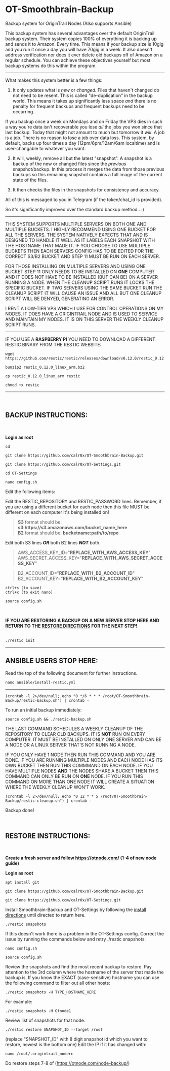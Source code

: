 # OT-Smoothbrain-Backup
Backup system for OriginTrail Nodes (Also supports Ansible)

This backup system has several advantages over the default OriginTrail backup system. Their system copies 100% of everything it is backing up and sends it to Amazon. Every time. This means if your backup size is 10gig and you run it once a day you will have 70gig in a week. It also doesn't address verification nor does it ever delete old backups off of Amazon on a regular schedule. You can achieve these objectives yourself but most backup systems do this within the program.

---

What makes this system better is a few things:  

1. It only updates what is _new_ or _changed_. Files that haven't changed do not need to be resent. This is called "de-duplication" in the backup world. This means it takes up significantly less space _and_ there is no penalty for frequent backups and frequent backups need to be occurring.

If you backup once a week on Mondays and on Friday the VPS dies in such a way you're data isn't recoverable you lose _all_ the jobs you won since that last backup. Today that might not amount to much but tomorrow it _will_. A job is a job. There is no reason to lose a job over data loss. This system, by default, backs up four times a day (12pm/6pm/12am/6am localtime) and is user-changable to whatever you want.

2. It will, weekly, remove all but the latest "snapshot". A snapshot is a backup of the new or changed files since the _previous_ snapshot/backup. In this process it merges the data from those previous backups so this remaining snapshot contains a full image of the current state of the files.

3. It then checks the files in the snapshots for consistency and accuracy.

All of this is messaged to you in Telegram (if the token/chat_id is provided).

So it's significantly improved over the standard backup method.. :)

---

THIS SYSTEM SUPPORTS MULTIPLE SERVERS ON BOTH ONE AND MULTIPLE BUCKETS. I HIGHLY RECOMMEND USING ONE BUCKET FOR ALL THE SERVERS. THE SYSTEM NATIVELY EXPECTS THAT AND IS DESIGNED TO HANDLE IT WELL AS IT LABELS EACH SNAPSHOT WITH THE HOSTNAME THAT MADE IT. IF YOU CHOOSE TO USE MULTIPLE BUCKETS THEN EACH SERVERS CONFIG HAS TO BE EDITED FOR THE CORRECT S3/B2 BUCKET AND STEP 11 MUST BE RUN ON EACH SERVER.

FOR THOSE INSTALLING ON MULTIPLE SERVERS AND USING ONE BUCKET STEP 11 ONLY NEEDS TO BE INSTALLED ON **ONE** COMPUTER AND IT DOES NOT HAVE TO BE INSTALLED (BUT CAN BE) ON A SERVER RUNNING A NODE. WHEN THE CLEANUP SCRIPT RUNS IT LOCKS THE SPECIFIC BUCKET. IF TWO SERVERS USING THE SAME BUCKET RUN THE CLEANUP SCRIPT IT WILL CAUSE AN ISSUE AND ALL BUT ONE CLEANUP SCRIPT WILL BE DENYED, GENERATING AN ERROR.

I RENT A LOW-TIER VPS WHICH I USE FOR CONTROL OPERATIONS ON MY NODES. IT DOES HAVE A ORIGINTRAIL NODE AND IS USED TO SERVICE AND MAINTAIN MY NODES. IT IS ON THIS SERVER THE WEEKLY CLEANUP SCRIPT RUNS.

---
IF YOU USE A __RASPBERRY PI__ YOU NEED TO DOWNLOAD A DIFFERENT RESTIC BINARY FROM THE RESTIC WEBSITE:

```
wget https://github.com/restic/restic/releases/download/v0.12.0/restic_0.12.0_linux_arm.bz2
```
```
bunzip2 restic_0.12.0_linux_arm.bz2
```
```
cp restic_0.12.0_linux_arm restic
```
```
chmod +x restic
```

---
&nbsp; 

## **BACKUP INSTRUCTIONS:**

&nbsp;

__Login as root__
```
cd
```
```
git clone https://github.com/calr0x/OT-Smoothbrain-Backup.git
```
```
git clone https://github.com/calr0x/OT-Settings.git
```
```
cd OT-Settings
```
```
nano config.sh
```

Edit the following items:

Edit the RESTIC_REPOSITORY and RESTIC_PASSWORD lines. Remember, if you are using a different
bucket for each node then this file MUST be different on each computer it's being installed on!

>  __S3__ format should be: __s3:ht<span>tps://s3.amazonaws.com/bucket_name_here__  
  __B2__ format should be: __bucketname:path/to/repo__

Edit both S3 lines ___OR___ both B2 lines ___NOT___ both.

>  AWS_ACCESS_KEY_ID="__REPLACE_WITH_AWS_ACCESS_KEY__"  
>  AWS_SECRET_ACCESS_KEY="__REPLACE_WITH_AWS_SECRET_ACCESS_KEY__"

>  B2_ACCOUNT_ID="__REPLACE_WITH_B2_ACCOUNT_ID__"  
>  B2_ACCOUNT_KEY="__REPLACE_WITH_B2_ACCOUNT_KEY__"

```
ctrl+s (to save)
ctrl+x (to exit nano)
```
```
source config.sh
```
&nbsp;

__IF YOU ARE RESTORING A BACKUP ON A NEW SERVER STOP HERE AND RETURN TO THE [RESTORE DIRECTIONS](#restore-instructions) FOR THE NEXT STEP!__  
&nbsp;

```
./restic init
```

---

## __ANSIBLE USERS STOP HERE__:
Read the top of the following document for further instructions.
```
nano ansible/install-restic.yml
```

---

```
(crontab -l 2>/dev/null; echo "0 */6 * * * /root/OT-Smoothbrain-Backup/restic-backup.sh") | crontab -
```
To run an initial backup immediately:
```
source config.sh && ./restic-backup.sh
```

THE LAST COMMAND SCHEDULES A WEEKLY CLEANUP OF THE REPOSITORY TO CLEAR OLD BACKUPS. IT IS **NOT** RUN ON EVERY COMPUTER. IT MUST BE INSTALLED ON ONLY ONE SERVER AND CAN BE A NODE OR A LINUX SERVER THAT'S NOT RUNNING A NODE.

IF YOU ONLY HAVE 1 NODE THEN RUN THIS COMMAND AND YOU ARE DONE. IF YOU ARE RUNNING MULTIPLE NODES AND EACH NODE HAS ITS OWN BUCKET THEN RUN THIS COMMMAND ON EACH NODE. IF YOU HAVE MULTIPLE NODES **AND** THE NODES SHARE A BUCKET THEN THIS COMMAND CAN ONLY BE RUN ON **ONE** NODE. IF YOU RUN THIS COMMAND ON MORE THAN ONE NODE IT WILL CREATE A SITUATION WHERE THE WEEKLY CLEANUP WON'T WORK.

```
(crontab -l 2>/dev/null; echo "0 12 * * 5 /root/OT-Smoothbrain-Backup/restic-cleanup.sh") | crontab -
```

Backup done!


&nbsp; 
## **RESTORE INSTRUCTIONS:**
&nbsp;

__Create a fresh server and follow https://otnode.com/ (1-4 of new node guide)__

__Login as root__  

```
apt install git
```
```
git clone https://github.com/calr0x/OT-Smoothbrain-Backup.git
```
```
git clone https://github.com/calr0x/OT-Settings.git
```
Install Smoothbrain-Backup and OT-Settings by following the [install directions](#backup-instructions) until directed to return here.

```
./restic snapshots
```
If this doesn't work there is a problem in the OT-Settings config. Correct the issue by running the commands below and retry ./restic snapshots:
```
nano config.sh
```
```
source config.sh
```

Review the snapshots and find the most recent backup to restore. Pay attention to the 3rd column where the hostname of the server that made the backup is. If you know the EXACT (case-sensitive) hostname you can use the following command to filter out all other hosts:
```
./restic snapshots -H TYPE_HOSTNAME_HERE
```

For example:
```
./restic snapshots -H Otnode1
```
Review list of snapshots for that node.  
```
./restic restore SNAPSHOT_ID --target /root
```
(replace "SNAPSHOT_ID" with 8 digit snapshot id which you want to restore, newest is the bottom one)
Edit the IP if it has changed with:
```
nano /root/.origintrail_noderc
```
Do restore steps 7-8 of (https://otnode.com/node-backup/)  
